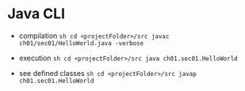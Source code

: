 # Java CLI

* compilation
``sh
cd <projectFolder>/src
javac ch01/sec01/HelloWorld.java -verbose
``
* execution
``sh
cd <projectFolder>/src
java ch01.sec01.HelloWorld
``

* see defined classes
``sh
cd <projectFolder>/src
javap ch01.sec01.HelloWorld
``

